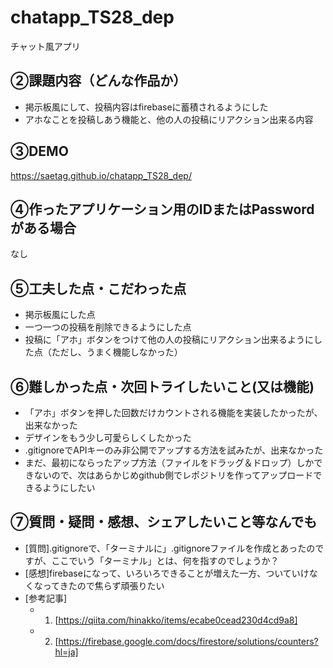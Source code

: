 # chatapp_TS28_dep
チャット風アプリ

## ②課題内容（どんな作品か）
- 掲示板風にして、投稿内容はfirebaseに蓄積されるようにした
- アホなことを投稿しあう機能と、他の人の投稿にリアクション出来る内容

## ③DEMO
https://saetag.github.io/chatapp_TS28_dep/

## ④作ったアプリケーション用のIDまたはPasswordがある場合
なし

## ⑤工夫した点・こだわった点
- 掲示板風にした点
- 一つ一つの投稿を削除できるようにした点
- 投稿に「アホ」ボタンをつけて他の人の投稿にリアクション出来るようにした点（ただし、うまく機能しなかった）

## ⑥難しかった点・次回トライしたいこと(又は機能)
- 「アホ」ボタンを押した回数だけカウントされる機能を実装したかったが、出来なかった
- デザインをもう少し可愛らしくしたかった
- .gitignoreでAPIキーのみ非公開でアップする方法を試みたが、出来なかった
- まだ、最初にならったアップ方法（ファイルをドラッグ＆ドロップ）しかできないので、次はあらかじめgithub側でレポジトリを作ってアップロードできるようにしたい

## ⑦質問・疑問・感想、シェアしたいこと等なんでも

- [質問].gitignoreで、「ターミナルに」.gitignoreファイルを作成とあったのですが、ここでいう「ターミナル」とは、何を指すのでしょうか？
- [感想]firebaseになって、いろいろできることが増えた一方、ついていけなくなってきたので焦らず頑張りたい
- [参考記事]
  - 1. [https://qiita.com/hinakko/items/ecabe0cead230d4cd9a8]
  - 2. [https://firebase.google.com/docs/firestore/solutions/counters?hl=ja]
